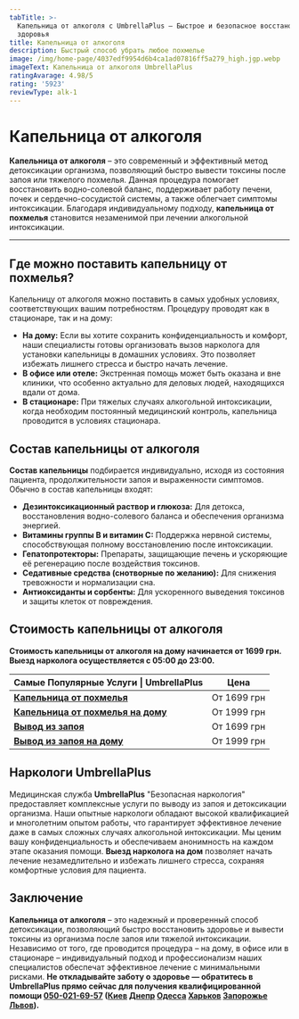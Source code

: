 ```yaml
---
tabTitle: >-
  Капельница от алкоголя с UmbrellaPlus — Быстрое и безопасное восстановление
  здоровья
title: Капельница от алкоголя
description: Быстрый способ убрать любое похмелье
image: /img/home-page/4037edf9954d6b4ca1ad07816ff5a279_high.jgp.webp
imageText: Капельница от алкоголя UmbrellaPlus
ratingAvarage: 4.98/5
rating: '5923'
reviewType: alk-1
---
```


# Капельница от алкоголя

**Капельница от алкоголя** – это современный и эффективный метод детоксикации организма, позволяющий быстро вывести токсины после запоя или тяжелого похмелья. Данная процедура помогает восстановить водно-солевой баланс, поддерживает работу печени, почек и сердечно-сосудистой системы, а также облегчает симптомы интоксикации. Благодаря индивидуальному подходу, **капельница от похмелья** становится незаменимой при лечении алкогольной интоксикации.

***

## Где можно поставить капельницу от похмелья?

Капельницу от алкоголя можно поставить в самых удобных условиях, соответствующих вашим потребностям. Процедуру проводят как в стационаре, так и на дому:

* **На дому:** Если вы хотите сохранить конфиденциальность и комфорт, наши специалисты готовы организовать вызов нарколога для установки капельницы в домашних условиях. Это позволяет избежать лишнего стресса и быстро начать лечение.
* **В офисе или отеле:** Экстренная помощь может быть оказана и вне клиники, что особенно актуально для деловых людей, находящихся вдали от дома.
* **В стационаре:** При тяжелых случаях алкогольной интоксикации, когда необходим постоянный медицинский контроль, капельница проводится в условиях стационара.

## Состав капельницы от алкоголя

**Состав капельницы** подбирается индивидуально, исходя из состояния пациента, продолжительности запоя и выраженности симптомов. Обычно в состав капельницы входят:

* **Дезинтоксикационный раствор и глюкоза:** Для детокса, восстановления водно-солевого баланса и обеспечения организма энергией.
* **Витамины группы B и витамин C:** Поддержка нервной системы, способствующая полному восстановлению после интоксикации.
* **Гепатопротекторы:** Препараты, защищающие печень и ускоряющие её регенерацию после воздействия токсинов.
* **Седативные средства (снотворные по желанию):** Для снижения тревожности и нормализации сна.
* **Антиоксиданты и сорбенты:** Для ускоренного выведения токсинов и защиты клеток от повреждения.

## Стоимость капельницы от алкоголя

**Стоимость капельницы от алкоголя на дому начинается от 1699 грн.** **Выезд нарколога осуществляется с 05:00 до 23:00.**

| Самые Популярные Услуги \| UmbrellaPlus                                          | Цена        |
| -------------------------------------------------------------------------------- | ----------- |
| **[Капельница от похмелья](kapelnica-ot-alkogolia-UmbrellaPlus)**                | От 1699 грн |
| **[Капельница от похмелья на дому](Kapelnica_ot_alkogola_na_domy_UmbrellaPlus)** | От 1999 грн |
| **[Вывод из запоя ](Vivod-iz-zapoia-na-domy-UmbrellaPlus)**                      | От 1699 грн |
| **[Вывод из запоя на дому](Vivod-iz-zapoia-na-domy-UmbrellaPlus)**               | От 1999 грн |

## Наркологи UmbrellaPlus

Медицинская служба **UmbrellaPlus** "Безопасная наркология" предоставляет комплексные услуги по выводу из запоя и детоксикации организма. Наши опытные наркологи обладают высокой квалификацией и многолетним опытом работы, что гарантирует эффективное лечение даже в самых сложных случаях алкогольной интоксикации. Мы ценим вашу конфиденциальность и обеспечиваем анонимность на каждом этапе оказания помощи. **Выезд нарколога на дом** позволяет начать лечение незамедлительно и избежать лишнего стресса, сохраняя комфортные условия для пациента.

## Заключение

**Капельница от алкоголя** – это надежный и проверенный способ детоксикации, позволяющий быстро восстановить здоровье и вывести токсины из организма после запоя или тяжелой интоксикации. Независимо от того, где проводится процедура – на дому, в офисе или в стационаре – индивидуальный подход и профессионализм наших специалистов обеспечат эффективное лечение с минимальными рисками. **Не откладывайте заботу о здоровье — обратитесь в UmbrellaPlus прямо сейчас для получения квалифицированной помощи [050-021-69-57](tel:0500216957) ([Киев](https://umbrella-plus.com.ua/kiev/) [Днепр](https://umbrella-plus.com.ua/dnepr/) [Одесса](https://umbrella-plus.com.ua/lechenie-alc/) [Харьков](https://umbrella-plus.com.ua/kharkiv/) [Запорожье](https://umbrella-plus.com.ua/zaporozie/) [Львов](https://umbrella-plus.com.ua/lviv/)).**
